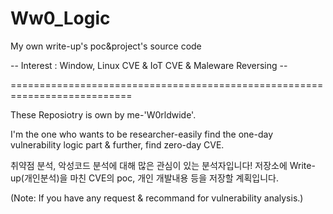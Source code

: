 # Ww0_Logic
My own write-up's poc&amp;project's source code

-- Interest : Window, Linux CVE & IoT CVE & Maleware Reversing --

===========================================================================

These Reposiotry is own by me-'W0rldwide'.

I'm the one who wants to be researcher-easily find the one-day vulnerability logic part 
 & further, find zero-day CVE.




취약점 분석, 악성코드 분석에 대해 많은 관심이 있는 분석자입니다! 
저장소에 Write-up(개인분석)을 마친 CVE의 poc, 개인 개발내용 등을 저장할 계획입니다.

(Note: If you have any request & recommand for vulnerability analysis.)


  

